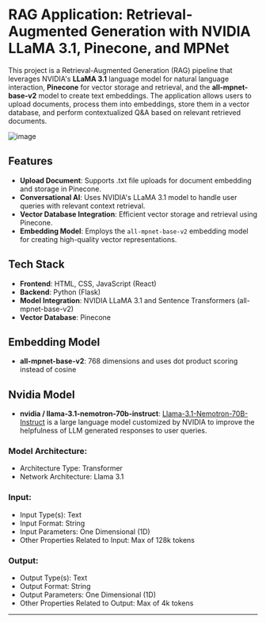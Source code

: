 # RAG Application: Retrieval-Augmented Generation with NVIDIA LLaMA 3.1, Pinecone, and MPNet

This project is a Retrieval-Augmented Generation (RAG) pipeline that leverages NVIDIA's **LLaMA 3.1** language model for natural language interaction, **Pinecone** for vector storage and retrieval, and the **all-mpnet-base-v2** model to create text embeddings. The application allows users to upload documents, process them into embeddings, store them in a vector database, and perform contextualized Q&A based on relevant retrieved documents.

![image](https://github.com/user-attachments/assets/1931e306-fcbe-40b6-b40f-7ddd4c389d55)


## Features

- **Upload Document**: Supports .txt file uploads for document embedding and storage in Pinecone.
- **Conversational AI**: Uses NVIDIA's LLaMA 3.1 model to handle user queries with relevant context retrieval.
- **Vector Database Integration**: Efficient vector storage and retrieval using Pinecone.
- **Embedding Model**: Employs the `all-mpnet-base-v2` embedding model for creating high-quality vector representations.

## Tech Stack

- **Frontend**: HTML, CSS, JavaScript (React)  
- **Backend**: Python (Flask)
- **Model Integration**: NVIDIA LLaMA 3.1 and Sentence Transformers (all-mpnet-base-v2)
- **Vector Database**: Pinecone


## Embedding Model

- **all-mpnet-base-v2**: 768 dimensions and uses dot product scoring instead of cosine


## Nvidia Model

- **nvidia / llama-3.1-nemotron-70b-instruct**: [Llama-3.1-Nemotron-70B-Instruct](https://build.nvidia.com/nvidia/llama-3_1-nemotron-70b-instruct) is a large language model customized by NVIDIA to improve the helpfulness of LLM generated responses to user queries.

### Model Architecture:
- Architecture Type: Transformer
- Network Architecture: Llama 3.1

### Input:
- Input Type(s): Text
- Input Format: String
- Input Parameters: One Dimensional (1D)
- Other Properties Related to Input: Max of 128k tokens

### Output:
- Output Type(s): Text
- Output Format: String
- Output Parameters: One Dimensional (1D)
- Other Properties Related to Output: Max of 4k tokens

---
